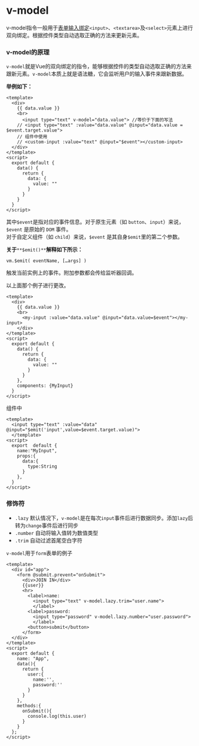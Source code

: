 # v-model
v-model指令一般用于[表单输入绑定](https://cn.vuejs.org/v2/guide/forms.html#%E5%9F%BA%E7%A1%80%E7%94%A8%E6%B3%95)`<input>`、`<textarea>`及`<select>`元素上进行双向绑定。根据控件类型自动选取正确的方法来更新元素。

### v-model的原理
`v-model`就是Vue的双向绑定的指令，能够根据控件的类型自动选取正确的方法来跟新元素。`v-model`本质上就是语法糖，它会监听用户的输入事件来跟新数据。

**举例如下：**

```vue
<template>
  <div>
    {{ data.value }}
    <br>
      <input type="text" v-model="data.value"> //等价于下面的写法
    // <input type="text" :value="data.value" @input="data.value = $event.target.value">
    // 组件中使用
    // <custom-input :value="text" @input="$event"></custom-input> 
  </div>
</template>
<script>
  export default {
    data() {
      return {
        data: {
          value: ""
        }
      }
    }
  }
</script>
```

其中`$event`是指对应的事件信息。对于原生元素（如 `button`、`input`）来说， `$event` 是原始的 `DOM` 事件。  
对于自定义组件（如 `child`）来说，`$event` 是其自身`$emit`里的第二个参数。

**关于**`**$emit()**`**解释如下所示：**

`vm.$emit( eventName, […args] )`

触发当前实例上的事件。附加参数都会传给监听器回调。

以上面那个例子进行更改。

```vue
<template>
  <div>
    {{ data.value }}
    <br>
      <my-input :value="data.value" @input="data.value=$event"></my-input>
    </div>
</template>
<script>
  export default {
    data() {
      return {
        data: {
          value: ""
        }
      }
    },
    components: {MyInput}
  }
</script>
```

组件中

```vue
<template>
  <input type="text" :value="data" @input="$emit('input',value=$event.target.value)">
  </template>
<script>
  export  default {
    name:"MyInput",
    props:{
      data:{
        type:String
      }
    },
  }
</script>
```

### 修饰符
+ `.lazy` 默认情况下，`v-model`是在每次`input`事件后进行数据同步。添加`lazy`后转为`change`事件后进行同步
+ `.number` 自动将输入值转为数值类型
+ `.trim` 自动过滤首尾空白字符

`v-model`用于`form`表单的例子

```vue
<template>
  <div id="app">
    <form @submit.prevent="onSubmit">
      <div>JOIN IN</div>
      {{user}}
      <hr>
        <label>name:   
          <input type="text" v-model.lazy.trim="user.name">
          </label>
        <label>password:
          <input type="password" v-model.lazy.number="user.password">
          </label>
        <button>submit</button>
      </form>
  </div>
</template>
<script>
  export default {
    name: "App",
    data(){
      return {
        user:{
          name:'',
          password:''
        }
      }
    },
    methods:{
      onSubmit(){
        console.log(this.user)
      }
    }
  };
</script>

```

